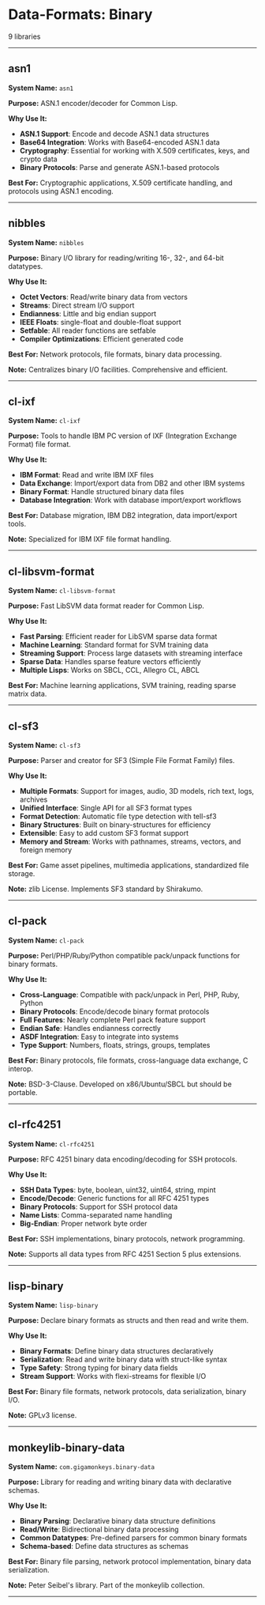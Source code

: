# Data-Formats: Binary

9 libraries

---

## asn1

**System Name:** `asn1`

**Purpose:** ASN.1 encoder/decoder for Common Lisp.

**Why Use It:**
- **ASN.1 Support**: Encode and decode ASN.1 data structures
- **Base64 Integration**: Works with Base64-encoded ASN.1 data
- **Cryptography**: Essential for working with X.509 certificates, keys, and crypto data
- **Binary Protocols**: Parse and generate ASN.1-based protocols

**Best For:** Cryptographic applications, X.509 certificate handling, and protocols using ASN.1 encoding.

---


## nibbles

**System Name:** `nibbles`

**Purpose:** Binary I/O library for reading/writing 16-, 32-, and 64-bit datatypes.

**Why Use It:**
- **Octet Vectors**: Read/write binary data from vectors
- **Streams**: Direct stream I/O support
- **Endianness**: Little and big endian support
- **IEEE Floats**: single-float and double-float support
- **Setfable**: All reader functions are setfable
- **Compiler Optimizations**: Efficient generated code

**Best For:** Network protocols, file formats, binary data processing.

**Note:** Centralizes binary I/O facilities. Comprehensive and efficient.

---


## cl-ixf

**System Name:** `cl-ixf`

**Purpose:** Tools to handle IBM PC version of IXF (Integration Exchange Format) file format.

**Why Use It:**
- **IBM Format**: Read and write IBM IXF files
- **Data Exchange**: Import/export data from DB2 and other IBM systems
- **Binary Format**: Handle structured binary data files
- **Database Integration**: Work with database import/export workflows

**Best For:** Database migration, IBM DB2 integration, data import/export tools.

**Note:** Specialized for IBM IXF file format handling.

---


## cl-libsvm-format

**System Name:** `cl-libsvm-format`

**Purpose:** Fast LibSVM data format reader for Common Lisp.

**Why Use It:**
- **Fast Parsing**: Efficient reader for LibSVM sparse data format
- **Machine Learning**: Standard format for SVM training data
- **Streaming Support**: Process large datasets with streaming interface
- **Sparse Data**: Handles sparse feature vectors efficiently
- **Multiple Lisps**: Works on SBCL, CCL, Allegro CL, ABCL

**Best For:** Machine learning applications, SVM training, reading sparse matrix data.

---


## cl-sf3

**System Name:** `cl-sf3`

**Purpose:** Parser and creator for SF3 (Simple File Format Family) files.

**Why Use It:**
- **Multiple Formats**: Support for images, audio, 3D models, rich text, logs, archives
- **Unified Interface**: Single API for all SF3 format types
- **Format Detection**: Automatic file type detection with tell-sf3
- **Binary Structures**: Built on binary-structures for efficiency
- **Extensible**: Easy to add custom SF3 format support
- **Memory and Stream**: Works with pathnames, streams, vectors, and foreign memory

**Best For:** Game asset pipelines, multimedia applications, standardized file storage.

**Note:** zlib License. Implements SF3 standard by Shirakumo.

---


## cl-pack

**System Name:** `cl-pack`

**Purpose:** Perl/PHP/Ruby/Python compatible pack/unpack functions for binary formats.

**Why Use It:**
- **Cross-Language**: Compatible with pack/unpack in Perl, PHP, Ruby, Python
- **Binary Protocols**: Encode/decode binary format protocols
- **Full Features**: Nearly complete Perl pack feature support
- **Endian Safe**: Handles endianness correctly
- **ASDF Integration**: Easy to integrate into systems
- **Type Support**: Numbers, floats, strings, groups, templates

**Best For:** Binary protocols, file formats, cross-language data exchange, C interop.

**Note:** BSD-3-Clause. Developed on x86/Ubuntu/SBCL but should be portable.

---


## cl-rfc4251

**System Name:** `cl-rfc4251`

**Purpose:** RFC 4251 binary data encoding/decoding for SSH protocols.

**Why Use It:**
- **SSH Data Types**: byte, boolean, uint32, uint64, string, mpint
- **Encode/Decode**: Generic functions for all RFC 4251 types
- **Binary Protocols**: Support for SSH protocol data
- **Name Lists**: Comma-separated name handling
- **Big-Endian**: Proper network byte order

**Best For:** SSH implementations, binary protocols, network programming.

**Note:** Supports all data types from RFC 4251 Section 5 plus extensions.

---


## lisp-binary

**System Name:** `lisp-binary`

**Purpose:** Declare binary formats as structs and then read and write them.

**Why Use It:**
- **Binary Formats**: Define binary data structures declaratively
- **Serialization**: Read and write binary data with struct-like syntax
- **Type Safety**: Strong typing for binary data fields
- **Stream Support**: Works with flexi-streams for flexible I/O

**Best For:** Binary file formats, network protocols, data serialization, binary I/O.

**Note:** GPLv3 license.

---


## monkeylib-binary-data

**System Name:** `com.gigamonkeys.binary-data`

**Purpose:** Library for reading and writing binary data with declarative schemas.

**Why Use It:**
- **Binary Parsing**: Declarative binary data structure definitions
- **Read/Write**: Bidirectional binary data processing
- **Common Datatypes**: Pre-defined parsers for common binary formats
- **Schema-based**: Define data structures as schemas

**Best For:** Binary file parsing, network protocol implementation, binary data serialization.

**Note:** Peter Seibel's library. Part of the monkeylib collection.

---


